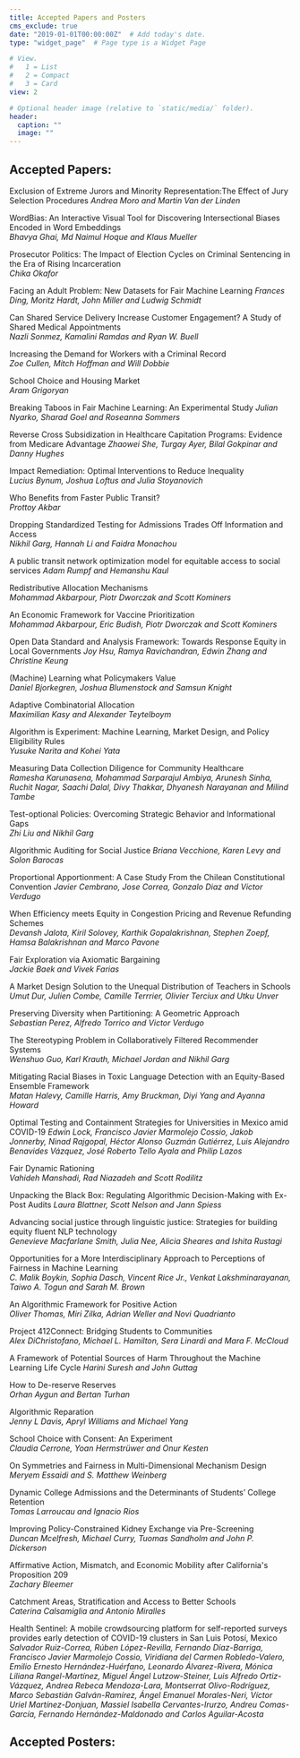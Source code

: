 ```yaml
---
title: Accepted Papers and Posters
cms_exclude: true
date: "2019-01-01T00:00:00Z"  # Add today's date.
type: "widget_page"  # Page type is a Widget Page

# View.
#   1 = List
#   2 = Compact
#   3 = Card
view: 2

# Optional header image (relative to `static/media/` folder).
header:
  caption: ""
  image: ""
---
```


## Accepted Papers:
Exclusion of Extreme Jurors and Minority Representation:The Effect of Jury Selection Procedures	
*Andrea Moro and Martin Van der Linden*

WordBias: An Interactive Visual Tool for Discovering Intersectional Biases Encoded in Word Embeddings	
*Bhavya Ghai, Md Naimul Hoque and Klaus Mueller*

Prosecutor Politics: The Impact of Election Cycles on Criminal Sentencing in the Era of Rising Incarceration	
*Chika Okafor*

Facing an Adult Problem: New Datasets for Fair Machine Learning	
*Frances Ding, Moritz Hardt, John Miller and Ludwig Schmidt*

Can Shared Service Delivery Increase Customer Engagement? A Study of Shared Medical Appointments	
*Nazli Sonmez, Kamalini Ramdas and Ryan W. Buell*

Increasing the Demand for Workers with a Criminal Record	
*Zoe Cullen, Mitch Hoffman and Will Dobbie*

School Choice and Housing Market	
*Aram Grigoryan*

Breaking Taboos in Fair Machine Learning: An Experimental Study	
*Julian Nyarko, Sharad Goel and Roseanna Sommers*

Reverse Cross Subsidization in Healthcare Capitation Programs: Evidence from Medicare Advantage	
*Zhaowei She, Turgay Ayer, Bilal Gokpinar and Danny Hughes*

Impact Remediation: Optimal Interventions to Reduce Inequality	
*Lucius Bynum, Joshua Loftus and Julia Stoyanovich*

Who Benefits from Faster Public Transit?	
*Prottoy Akbar*

Dropping Standardized Testing for Admissions Trades Off Information and Access	
*Nikhil Garg, Hannah Li and Faidra Monachou*

A public transit network optimization model for equitable access to social services	
*Adam Rumpf and Hemanshu Kaul*

Redistributive Allocation Mechanisms	
*Mohammad Akbarpour, Piotr Dworczak and Scott Kominers*

An Economic Framework for Vaccine Prioritization	
*Mohammad Akbarpour, Eric Budish, Piotr Dworczak and Scott Kominers*

Open Data Standard and Analysis Framework: Towards Response Equity in Local Governments	
*Joy Hsu, Ramya Ravichandran, Edwin Zhang and Christine Keung*

(Machine) Learning what Policymakers Value	
*Daniel Bjorkegren, Joshua Blumenstock and Samsun Knight*

Adaptive Combinatorial Allocation	
*Maximilian Kasy and Alexander Teytelboym*

Algorithm is Experiment: Machine Learning, Market Design, and Policy Eligibility Rules	
*Yusuke Narita and Kohei Yata*

Measuring Data Collection Diligence for Community Healthcare	
*Ramesha Karunasena, Mohammad Sarparajul Ambiya, Arunesh Sinha, Ruchit Nagar, Saachi Dalal, Divy Thakkar, Dhyanesh Narayanan and Milind Tambe*

Test-optional Policies: Overcoming Strategic Behavior and Informational Gaps	
*Zhi Liu and Nikhil Garg*

Algorithmic Auditing for Social Justice	
*Briana Vecchione, Karen Levy and Solon Barocas*

Proportional Apportionment: A Case Study From the Chilean Constitutional Convention	
*Javier Cembrano, Jose Correa, Gonzalo Diaz and Victor Verdugo*

When Efficiency meets Equity in Congestion Pricing and Revenue Refunding Schemes	
*Devansh Jalota, Kiril Solovey, Karthik Gopalakrishnan, Stephen Zoepf, Hamsa Balakrishnan and Marco Pavone*

Fair Exploration via Axiomatic Bargaining	
*Jackie Baek and Vivek Farias*

A Market Design Solution to the Unequal Distribution of Teachers in Schools	
*Umut Dur, Julien Combe, Camille Terrrier, Olivier Terciux and Utku Unver*

Preserving Diversity when Partitioning: A Geometric Approach	
*Sebastian Perez, Alfredo Torrico and Victor Verdugo*

The Stereotyping Problem in Collaboratively Filtered Recommender Systems	
*Wenshuo Guo, Karl Krauth, Michael Jordan and Nikhil Garg*

Mitigating Racial Biases in Toxic Language Detection with an Equity-Based Ensemble Framework	
*Matan Halevy, Camille Harris, Amy Bruckman, Diyi Yang and Ayanna Howard*

Optimal Testing and Containment Strategies for Universities in Mexico amid COVID-19	
*Edwin Lock, Francisco Javier Marmolejo Cossio, Jakob Jonnerby, Ninad Rajgopal, Héctor Alonso Guzmán Gutiérrez, Luis Alejandro Benavides Vázquez, José Roberto Tello Ayala and Philip Lazos*

Fair Dynamic Rationing	
*Vahideh Manshadi, Rad Niazadeh and Scott Rodilitz*

Unpacking the Black Box: Regulating Algorithmic Decision-Making with Ex-Post Audits	
*Laura Blattner, Scott Nelson and Jann Spiess*

Advancing social justice through linguistic justice: Strategies for building equity fluent NLP technology	
*Genevieve Macfarlane Smith, Julia Nee, Alicia Sheares and Ishita Rustagi*

Opportunities for a More Interdisciplinary Approach to Perceptions of Fairness in Machine Learning	
*C. Malik Boykin, Sophia Dasch, Vincent Rice Jr., Venkat Lakshminarayanan, Taiwo A. Togun and Sarah M. Brown*

An Algorithmic Framework for Positive Action	
*Oliver Thomas, Miri Zilka, Adrian Weller and Novi Quadrianto*

Project 412Connect: Bridging Students to Communities	
*Alex DiChristofano, Michael L. Hamilton, Sera Linardi and Mara F. McCloud*

A Framework of Potential Sources of Harm Throughout the Machine Learning Life Cycle	
*Harini Suresh and John Guttag*

How to De-reserve Reserves	
*Orhan Aygun and Bertan Turhan*

Algorithmic Reparation	
*Jenny L Davis, Apryl Williams and Michael Yang*

School Choice with Consent: An Experiment	
*Claudia Cerrone, Yoan Hermstrüwer and Onur Kesten*

On Symmetries and Fairness in Multi-Dimensional Mechanism Design	
*Meryem Essaidi and S. Matthew Weinberg*

Dynamic College Admissions and the Determinants of Students’ College Retention	
*Tomas Larroucau and Ignacio Rios*

Improving Policy-Constrained Kidney Exchange via Pre-Screening	
*Duncan Mcelfresh, Michael Curry, Tuomas Sandholm and John P. Dickerson*

Affirmative Action, Mismatch, and Economic Mobility after California's Proposition 209	
*Zachary Bleemer*

Catchment Areas, Stratification and Access to Better Schools	
*Caterina Calsamiglia and Antonio Miralles*

Health Sentinel: A mobile crowdsourcing platform for self-reported surveys provides early detection of COVID-19 clusters in San Luis Potosí, Mexico	
*Salvador Ruiz-Correa, Rúben López-Revilla, Fernando Díaz-Barriga, Francisco Javier Marmolejo Cossio, Viridiana del Carmen Robledo-Valero, Emilio Ernesto Hernández-Huérfano, Leonardo Álvarez-Rivera, Mónica Liliana Rangel-Martínez, Miguel Ángel Lutzow-Steiner, Luis Alfredo Ortiz-Vázquez, Andrea Rebeca Mendoza-Lara, Montserrat Olivo-Rodríguez, Marco Sebastián Galván-Ramírez, Ángel Emanuel Morales-Neri, Víctor Uriel Martínez-Donjuan, Massiel Isabella Cervantes-Irurzo, Andreu Comas-García, Fernando Hernández-Maldonado and Carlos Aguilar-Acosta*



## Accepted Posters:
